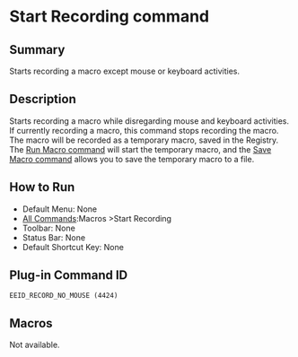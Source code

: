 # Start Recording command

## Summary

Starts recording a macro except mouse or keyboard activities.

## Description

Starts recording a macro while disregarding mouse and keyboard activities. If currently
recording a macro, this command stops recording the macro. The macro will be recorded as
a temporary macro, saved in the Registry. The [Run Macro command](quick_macro_run) will start the temporary macro, and the
[Save Macro command](macro_save) allows you to save the temporary macro to a file.

## How to Run

- Default Menu: None
- [All Commands](../tools/all_commands):Macros
\>Start Recording
- Toolbar: None
- Status Bar: None
- Default Shortcut Key: None

## Plug-in Command ID

```
EEID_RECORD_NO_MOUSE (4424)```

## Macros

Not available.
